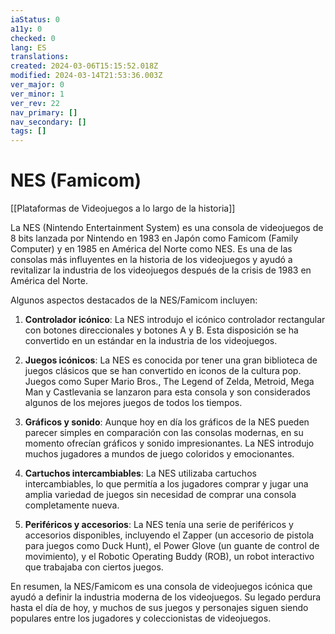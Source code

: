 ```yaml
---
iaStatus: 0
a11y: 0
checked: 0
lang: ES
translations: 
created: 2024-03-06T15:15:52.018Z
modified: 2024-03-14T21:53:36.003Z
ver_major: 0
ver_minor: 1
ver_rev: 22
nav_primary: []
nav_secondary: []
tags: []
---
```

# NES (Famicom)

[[Plataformas de Videojuegos a lo largo de la historia]]

La NES (Nintendo Entertainment System) es una consola de videojuegos de 8 bits lanzada por Nintendo en 1983 en Japón como Famicom (Family Computer) y en 1985 en América del Norte como NES. Es una de las consolas más influyentes en la historia de los videojuegos y ayudó a revitalizar la industria de los videojuegos después de la crisis de 1983 en América del Norte.

Algunos aspectos destacados de la NES/Famicom incluyen:

1. **Controlador icónico**: La NES introdujo el icónico controlador rectangular con botones direccionales y botones A y B. Esta disposición se ha convertido en un estándar en la industria de los videojuegos.

2. **Juegos icónicos**: La NES es conocida por tener una gran biblioteca de juegos clásicos que se han convertido en iconos de la cultura pop. Juegos como Super Mario Bros., The Legend of Zelda, Metroid, Mega Man y Castlevania se lanzaron para esta consola y son considerados algunos de los mejores juegos de todos los tiempos.

3. **Gráficos y sonido**: Aunque hoy en día los gráficos de la NES pueden parecer simples en comparación con las consolas modernas, en su momento ofrecían gráficos y sonido impresionantes. La NES introdujo muchos jugadores a mundos de juego coloridos y emocionantes.

4. **Cartuchos intercambiables**: La NES utilizaba cartuchos intercambiables, lo que permitía a los jugadores comprar y jugar una amplia variedad de juegos sin necesidad de comprar una consola completamente nueva.

5. **Periféricos y accesorios**: La NES tenía una serie de periféricos y accesorios disponibles, incluyendo el Zapper (un accesorio de pistola para juegos como Duck Hunt), el Power Glove (un guante de control de movimiento), y el Robotic Operating Buddy (ROB), un robot interactivo que trabajaba con ciertos juegos.

En resumen, la NES/Famicom es una consola de videojuegos icónica que ayudó a definir la industria moderna de los videojuegos. Su legado perdura hasta el día de hoy, y muchos de sus juegos y personajes siguen siendo populares entre los jugadores y coleccionistas de videojuegos.